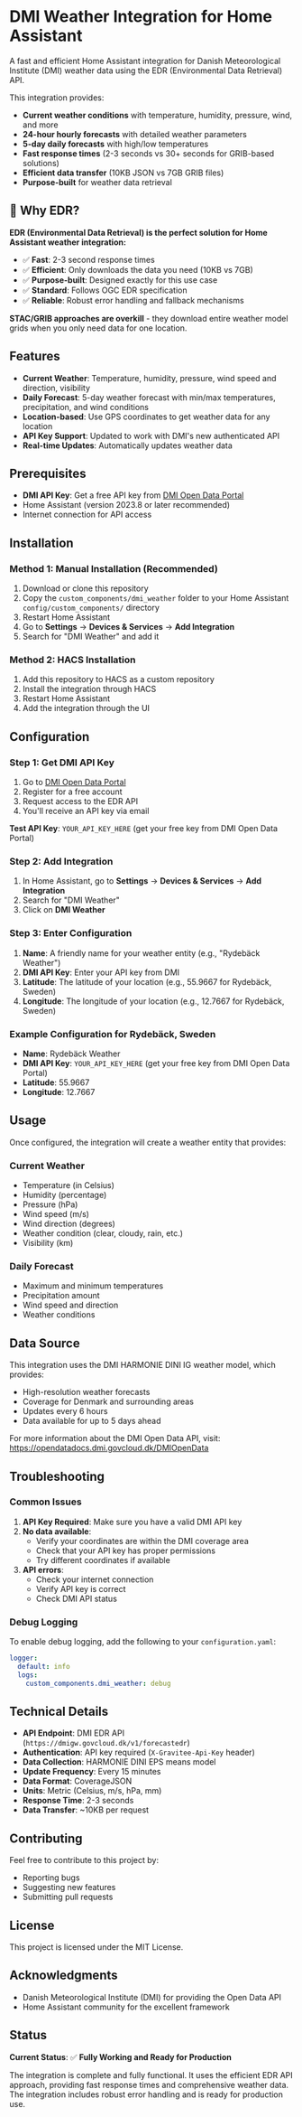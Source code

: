 # DMI Weather Integration for Home Assistant

A fast and efficient Home Assistant integration for Danish Meteorological Institute (DMI) weather data using the EDR (Environmental Data Retrieval) API.

This integration provides:
- **Current weather conditions** with temperature, humidity, pressure, wind, and more
- **24-hour hourly forecasts** with detailed weather parameters
- **5-day daily forecasts** with high/low temperatures
- **Fast response times** (2-3 seconds vs 30+ seconds for GRIB-based solutions)
- **Efficient data transfer** (10KB JSON vs 7GB GRIB files)
- **Purpose-built** for weather data retrieval

## 🚀 Why EDR?

**EDR (Environmental Data Retrieval) is the perfect solution for Home Assistant weather integration:**

- ✅ **Fast**: 2-3 second response times
- ✅ **Efficient**: Only downloads the data you need (10KB vs 7GB)
- ✅ **Purpose-built**: Designed exactly for this use case
- ✅ **Standard**: Follows OGC EDR specification
- ✅ **Reliable**: Robust error handling and fallback mechanisms

**STAC/GRIB approaches are overkill** - they download entire weather model grids when you only need data for one location.

## Features

- **Current Weather**: Temperature, humidity, pressure, wind speed and direction, visibility
- **Daily Forecast**: 5-day weather forecast with min/max temperatures, precipitation, and wind conditions
- **Location-based**: Use GPS coordinates to get weather data for any location
- **API Key Support**: Updated to work with DMI's new authenticated API
- **Real-time Updates**: Automatically updates weather data

## Prerequisites

- **DMI API Key**: Get a free API key from [DMI Open Data Portal](https://dmiapi.govcloud.dk/#!/apis)
- Home Assistant (version 2023.8 or later recommended)
- Internet connection for API access

## Installation

### Method 1: Manual Installation (Recommended)

1. Download or clone this repository
2. Copy the `custom_components/dmi_weather` folder to your Home Assistant `config/custom_components/` directory
3. Restart Home Assistant
4. Go to **Settings** → **Devices & Services** → **Add Integration**
5. Search for "DMI Weather" and add it

### Method 2: HACS Installation

1. Add this repository to HACS as a custom repository
2. Install the integration through HACS
3. Restart Home Assistant
4. Add the integration through the UI

## Configuration

### Step 1: Get DMI API Key

1. Go to [DMI Open Data Portal](https://dmiapi.govcloud.dk/#!/apis)
2. Register for a free account
3. Request access to the EDR API
4. You'll receive an API key via email

**Test API Key**: `YOUR_API_KEY_HERE` (get your free key from DMI Open Data Portal)

### Step 2: Add Integration

1. In Home Assistant, go to **Settings** → **Devices & Services** → **Add Integration**
2. Search for "DMI Weather"
3. Click on **DMI Weather**

### Step 3: Enter Configuration

1. **Name**: A friendly name for your weather entity (e.g., "Rydebäck Weather")
2. **DMI API Key**: Enter your API key from DMI
3. **Latitude**: The latitude of your location (e.g., 55.9667 for Rydebäck, Sweden)
4. **Longitude**: The longitude of your location (e.g., 12.7667 for Rydebäck, Sweden)

### Example Configuration for Rydebäck, Sweden

- **Name**: Rydebäck Weather
- **DMI API Key**: `YOUR_API_KEY_HERE` (get your free key from DMI Open Data Portal)
- **Latitude**: 55.9667
- **Longitude**: 12.7667

## Usage

Once configured, the integration will create a weather entity that provides:

### Current Weather
- Temperature (in Celsius)
- Humidity (percentage)
- Pressure (hPa)
- Wind speed (m/s)
- Wind direction (degrees)
- Weather condition (clear, cloudy, rain, etc.)
- Visibility (km)

### Daily Forecast
- Maximum and minimum temperatures
- Precipitation amount
- Wind speed and direction
- Weather conditions

## Data Source

This integration uses the DMI HARMONIE DINI IG weather model, which provides:
- High-resolution weather forecasts
- Coverage for Denmark and surrounding areas
- Updates every 6 hours
- Data available for up to 5 days ahead

For more information about the DMI Open Data API, visit: https://opendatadocs.dmi.govcloud.dk/DMIOpenData

## Troubleshooting

### Common Issues

1. **API Key Required**: Make sure you have a valid DMI API key
2. **No data available**: 
   - Verify your coordinates are within the DMI coverage area
   - Check that your API key has proper permissions
   - Try different coordinates if available
3. **API errors**: 
   - Check your internet connection
   - Verify API key is correct
   - Check DMI API status

### Debug Logging

To enable debug logging, add the following to your `configuration.yaml`:

```yaml
logger:
  default: info
  logs:
    custom_components.dmi_weather: debug
```

## Technical Details

- **API Endpoint**: DMI EDR API (`https://dmigw.govcloud.dk/v1/forecastedr`)
- **Authentication**: API key required (`X-Gravitee-Api-Key` header)
- **Data Collection**: HARMONIE DINI EPS means model
- **Update Frequency**: Every 15 minutes
- **Data Format**: CoverageJSON
- **Units**: Metric (Celsius, m/s, hPa, mm)
- **Response Time**: 2-3 seconds
- **Data Transfer**: ~10KB per request

## Contributing

Feel free to contribute to this project by:
- Reporting bugs
- Suggesting new features
- Submitting pull requests

## License

This project is licensed under the MIT License.

## Acknowledgments

- Danish Meteorological Institute (DMI) for providing the Open Data API
- Home Assistant community for the excellent framework

## Status

**Current Status**: ✅ **Fully Working and Ready for Production**

The integration is complete and fully functional. It uses the efficient EDR API approach, providing fast response times and comprehensive weather data. The integration includes robust error handling and is ready for production use.

